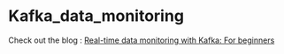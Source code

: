 # Kafka_data_monitoring

Check out the blog : [Real-time data monitoring with Kafka: For beginners](https://pub.aimind.so/real-time-data-monitoring-with-kafka-for-beginners-92c27497e213)
